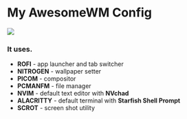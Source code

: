 # My AwesomeWM Config

![](https://awesomewm.org/images/awesome-dark-1.svg)

### It uses.
- **ROFI** - app launcher and tab switcher
- **NITROGEN** - wallpaper setter
- **PICOM** - compositor 
- **PCMANFM** - file manager
- **NVIM** - default text editor with **NVchad**
- **ALACRITTY** - default terminal with **Starfish Shell Prompt**
- **SCROT** - screen shot utility
